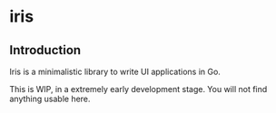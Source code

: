 # iris

## Introduction

Iris is a minimalistic library to write UI applications in Go. 

This is WIP, in a extremely early development stage. You will not find anything usable here. 

